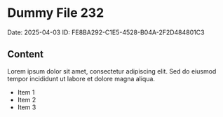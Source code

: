 # Dummy File 232

Date: 2025-04-03
ID: FE8BA292-C1E5-4528-B04A-2F2D484801C3

## Content

Lorem ipsum dolor sit amet, consectetur adipiscing elit.
Sed do eiusmod tempor incididunt ut labore et dolore magna aliqua.

* Item 1
* Item 2
* Item 3
